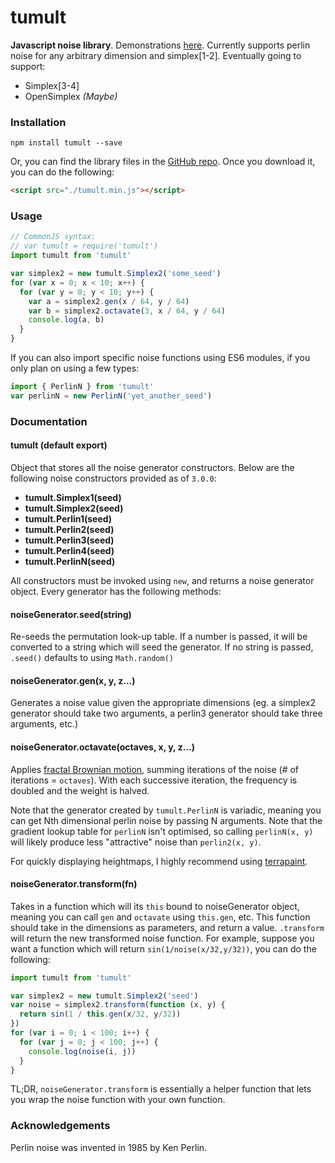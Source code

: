 # tumult

**Javascript noise library**. Demonstrations [here](http://scottyfillups.github.io/tumult). Currently supports perlin noise for any arbitrary dimension and simplex[1-2]. Eventually going to support:
* Simplex[3-4]
* OpenSimplex _(Maybe)_

### Installation

`npm install tumult --save`

Or, you can find the library files in the [GitHub repo](https://github.com/ScottyFillups/tumult). Once you download it, you can do the following:

```html
<script src="./tumult.min.js"></script>
```

### Usage

```js
// CommonJS syntax:
// var tumult = require('tumult')
import tumult from 'tumult'

var simplex2 = new tumult.Simplex2('some_seed')
for (var x = 0; x < 10; x++) {
  for (var y = 0; y < 10; y++) {
    var a = simplex2.gen(x / 64, y / 64)
    var b = simplex2.octavate(3, x / 64, y / 64)
    console.log(a, b)
  }
}
```

If you can also import specific noise functions using ES6 modules, if you only plan on using a few types:

```js
import { PerlinN } from 'tumult'
var perlinN = new PerlinN('yet_another_seed')
```

### Documentation

#### tumult (default export)
Object that stores all the noise generator constructors. Below are the following noise constructors provided as of `3.0.0`:

* **tumult.Simplex1(seed)**
* **tumult.Simplex2(seed)**
* **tumult.Perlin1(seed)**
* **tumult.Perlin2(seed)**
* **tumult.Perlin3(seed)**
* **tumult.Perlin4(seed)**
* **tumult.PerlinN(seed)**

All constructors must be invoked using `new`, and returns a noise generator object. Every generator has the following methods:

#### noiseGenerator.seed(string)
Re-seeds the permutation look-up table. If a number is passed, it will be converted to a string which will seed the generator. If no string is passed, `.seed()` defaults to using `Math.random()`

#### noiseGenerator.gen(x, y, z...)
Generates a noise value given the appropriate dimensions (eg. a simplex2 generator should take two arguments, a perlin3 generator should take three arguments, etc.)

#### noiseGenerator.octavate(octaves, x, y, z...)
Applies [fractal Brownian motion](https://thebookofshaders.com/13/), summing iterations of the noise (# of iterations = `octaves`). With each successive iteration, the frequency is doubled and the weight is halved. 

Note that the generator created by `tumult.PerlinN` is variadic, meaning you can get Nth dimensional perlin noise by passing N arguments. Note that the gradient lookup table for `perlinN` isn't optimised, so calling `perlinN(x, y)` will likely produce less "attractive" noise than `perlin2(x, y)`.

For quickly displaying heightmaps, I highly recommend using [terrapaint](https://www.npmjs.com/package/terrapaint).

#### noiseGenerator.transform(fn)
Takes in a function which will its `this` bound to noiseGenerator object, meaning you can call `gen` and `octavate` using `this.gen`, etc. This function should take in the dimensions as parameters, and return a value. `.transform` will return the new transformed noise function. For example, suppose you want a function which will return `sin(1/noise(x/32,y/32))`, you can do the following:

```js
import tumult from 'tumult'

var simplex2 = new tumult.Simplex2('seed')
var noise = simplex2.transform(function (x, y) {
  return sin(1 / this.gen(x/32, y/32))
})
for (var i = 0; i < 100; i++) {
  for (var j = 0; j < 100; j++) {
    console.log(noise(i, j))
  }
}
```

TL;DR, `noiseGenerator.transform` is essentially a helper function that lets you wrap the noise function with your own function.

### Acknowledgements

Perlin noise was invented in 1985 by Ken Perlin.
